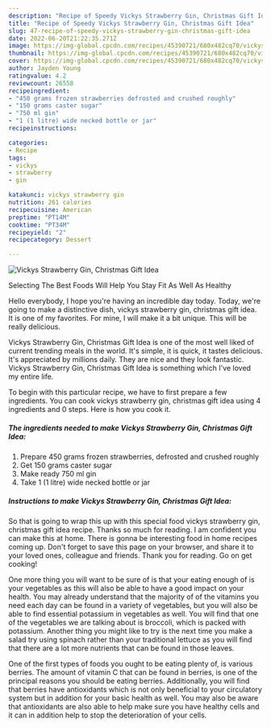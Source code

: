 ```yaml
---
description: "Recipe of Speedy Vickys Strawberry Gin, Christmas Gift Idea"
title: "Recipe of Speedy Vickys Strawberry Gin, Christmas Gift Idea"
slug: 47-recipe-of-speedy-vickys-strawberry-gin-christmas-gift-idea
date: 2022-06-20T21:22:35.271Z
image: https://img-global.cpcdn.com/recipes/45390721/680x482cq70/vickys-strawberry-gin-christmas-gift-idea-recipe-main-photo.jpg
thumbnail: https://img-global.cpcdn.com/recipes/45390721/680x482cq70/vickys-strawberry-gin-christmas-gift-idea-recipe-main-photo.jpg
cover: https://img-global.cpcdn.com/recipes/45390721/680x482cq70/vickys-strawberry-gin-christmas-gift-idea-recipe-main-photo.jpg
author: Jayden Young
ratingvalue: 4.2
reviewcount: 26558
recipeingredient:
- "450 grams frozen strawberries defrosted and crushed roughly"
- "150 grams caster sugar"
- "750 ml gin"
- "1 (1 litre) wide necked bottle or jar"
recipeinstructions:

categories:
- Recipe
tags:
- vickys
- strawberry
- gin

katakunci: vickys strawberry gin 
nutrition: 261 calories
recipecuisine: American
preptime: "PT14M"
cooktime: "PT34M"
recipeyield: "2"
recipecategory: Dessert

---
```



![Vickys Strawberry Gin, Christmas Gift Idea](https://img-global.cpcdn.com/recipes/45390721/680x482cq70/vickys-strawberry-gin-christmas-gift-idea-recipe-main-photo.jpg)

Selecting The Best Foods Will Help You Stay Fit As Well As Healthy

Hello everybody, I hope you're having an incredible day today. Today, we're going to make a distinctive dish, vickys strawberry gin, christmas gift idea. It is one of my favorites. For mine, I will make it a bit unique. This will be really delicious.

Vickys Strawberry Gin, Christmas Gift Idea is one of the most well liked of current trending meals in the world. It's simple, it is quick, it tastes delicious. It's appreciated by millions daily. They are nice and they look fantastic. Vickys Strawberry Gin, Christmas Gift Idea is something which I've loved my entire life.




To begin with this particular recipe, we have to first prepare a few ingredients. You can cook vickys strawberry gin, christmas gift idea using 4 ingredients and 0 steps. Here is how you cook it.

<!--inarticleads1-->

##### The ingredients needed to make Vickys Strawberry Gin, Christmas Gift Idea:

1. Prepare 450 grams frozen strawberries, defrosted and crushed roughly
1. Get 150 grams caster sugar
1. Make ready 750 ml gin
1. Take 1 (1 litre) wide necked bottle or jar




<!--inarticleads2-->

##### Instructions to make Vickys Strawberry Gin, Christmas Gift Idea:





So that is going to wrap this up with this special food vickys strawberry gin, christmas gift idea recipe. Thanks so much for reading. I am confident you can make this at home. There is gonna be interesting food in home recipes coming up. Don't forget to save this page on your browser, and share it to your loved ones, colleague and friends. Thank you for reading. Go on get cooking!

One more thing you will want to be sure of is that your eating enough of is your vegetables as this will also be able to have a good impact on your health. You may already understand that the majority of of the vitamins you need each day can be found in a variety of vegetables, but you will also be able to find essential potassium in vegetables as well. You will find that one of the vegetables we are talking about is broccoli, which is packed with potassium. Another thing you might like to try is the next time you make a salad try using spinach rather than your traditional lettuce as you will find that there are a lot more nutrients that can be found in those leaves.

One of the first types of foods you ought to be eating plenty of, is various berries. The amount of vitamin C that can be found in berries, is one of the principal reasons you should be eating berries. Additionally, you will find that berries have antioxidants which is not only beneficial to your circulatory system but in addition for your basic health as well. You may also be aware that antioxidants are also able to help make sure you have healthy cells and it can in addition help to stop the deterioration of your cells.
